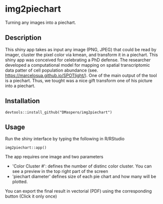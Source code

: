 # img2piechart
Turning any images into a piechart. 

## Description
This shiny app takes as input any image (PNG, JPEG) that could be read by imager, cluster the pixel color via kmean, and transform it in a piechart.
This shiny app was conceived for celebrating a PhD defense. 
The researcher developed a computational model for mapping on spatial transcriptomic data patter of cell population abundance 
(see. https://marcelosua.github.io/SPOTlight/). One of the main output of the tool is a piechart. 
Thus, we tought was a nice gift transform one of his picture into a piechart. 

## Installation
```
devtools::install_github("DMaspero/img2piechart")
```

## Usage
Run the shiny interface by typing the following in R/RStudio
```
img2piechart::app() 
```

The app requires one image and two parameters
- 'Color Cluster #': defines the number of distinc color cluster. You can see a preview in the top right part of the screen
- 'piechart diameter' defines size of each pie chart and how many will be plotted.

You can export the final result in vectorial (PDF) using the corresponding button (Click it only once)
